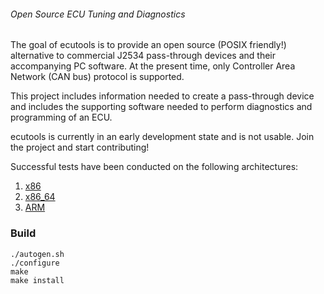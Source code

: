 ###### Open Source ECU Tuning and Diagnostics

The goal of ecutools is to provide an open source (POSIX friendly!) alternative to commercial J2534 pass-through devices and their accompanying PC software. At
the present time, only Controller Area Network (CAN bus) protocol is supported.

This project includes information needed to create a pass-through device and includes the supporting software needed to perform
diagnostics and programming of an ECU.

ecutools is currently in an early development state and is not usable. Join the project and start contributing!

Successful tests have been conducted on the following architectures:

1. [x86](http://en.wikipedia.org/wiki/X86)
2. [x86_64](http://en.wikipedia.org/wiki/X86-64)
3. [ARM](http://en.wikipedia.org/wiki/ARM_architecture)

### Build

	./autogen.sh
	./configure
	make
	make install

